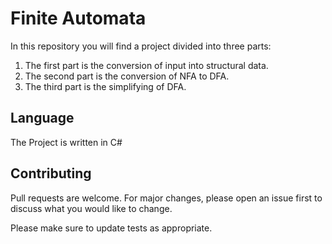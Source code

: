 # Finite Automata

In this repository you will find a project divided into three parts:
1) The first part is the conversion of input into structural data.
2) The second part is the conversion of NFA to DFA.
3) The third part is the simplifying of DFA.

## Language
The Project is written in C#


## Contributing
Pull requests are welcome. For major changes, please open an issue first to discuss what you would like to change.

Please make sure to update tests as appropriate.

